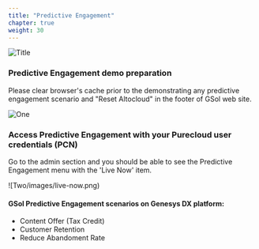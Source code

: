```yaml
---
title: "Predictive Engagement"
chapter: true
weight: 30
---
```


![Title](/images/Login.PNG)

### Predictive Engagement demo preparation

Please clear browser's cache prior to the demonstrating any predictive engagement scenario and "Reset Altocloud" in the footer of GSol web site.

![One](/images/gsol-gpe-reset-altocloud.png)

### Access Predictive Engagement with your Purecloud user credentials (PCN)

Go to the admin section and you should be able to see the Predictive Engagement menu with the 'Live Now' item.

![Two/images/live-now.png)

#### GSol Predictive Engagement scenarios on Genesys DX platform:
- Content Offer (Tax Credit)
- Customer Retention
- Reduce Abandoment Rate
